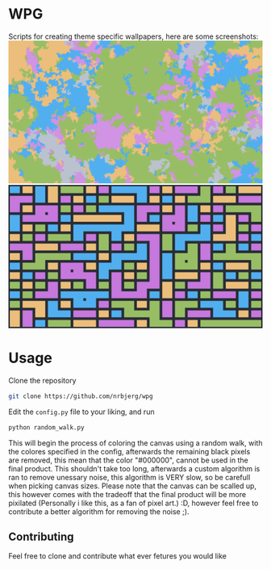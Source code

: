 # WPG
Scripts for creating theme specific wallpapers, here are some screenshots:
![Random Walk](/screenshots/random_walk_onedark.png)
![Grid based approac](/screenshots/without_middles.PNG "Chained together, without middles")
# Usage
Clone the repository

``` sh
git clone https://github.com/nrbjerg/wpg
```
Edit the `config.py` file to your liking, and run 

``` sh
python random_walk.py
```
This will begin the process of coloring the canvas using a random walk, with the colores specified in the config, afterwards the remaining black pixels are removed, this mean that the color "#000000", cannot be used in the final product. This shouldn't take too long, afterwards a custom algorithm is ran to remove unessary noise, this algorithm is VERY slow, so be carefull when picking canvas sizes. Please note that the canvas can be scalled up, this however comes with the tradeoff that the final product will be more pixilated (Personally i like this, as a fan of pixel art.) :D, however feel free to contribute a better algorithm for removing the noise ;).
## Contributing
Feel free to clone and contribute what ever fetures you would like
